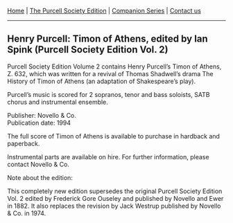 [Home](/index.md)  |  [The Purcell Society Edition](/purcell-society-edition.md)  |  [Companion Series](/purcell-society-companion-series.md)  |  [Contact us](/contact-us.md)

***  

## Henry Purcell: Timon of Athens, edited by Ian Spink (Purcell Society Edition Vol. 2)  

Purcell Society Edition Volume 2 contains Henry Purcell’s Timon of Athens, Z. 632, which was written for a revival of Thomas Shadwell’s drama The History of Timon of Athens (an adaptation of Shakespeare’s play).  

Purcell’s music is scored for 2 sopranos, tenor and bass soloists, SATB chorus and instrumental ensemble.  

Publisher: Novello & Co.  
Publication date: 1994  

The full score of Timon of Athens is available to purchase in hardback and paperback.  

Instrumental parts are available on hire. For further information, please contact Novello & Co.

Note about the edition:  

This completely new edition supersedes the original Purcell Society Edition Vol. 2 edited by Frederick Gore Ouseley and published by Novello and Ewer in 1882. It also replaces the revision by Jack Westrup published by Novello & Co. in 1974.  
